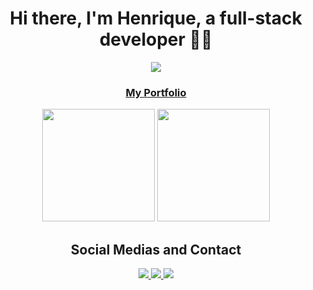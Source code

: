 <h1 align="center">Hi there, I'm Henrique, a full-stack developer 👋🌉</h1>
<div align="center">
  <img src="https://komarev.com/ghpvc/?username=rachzy&color=blueviolet" />
 </div>

<a href="https://rachzy.github.io"><h3 align="center">My Portfolio</h3></a>

<div align="center">
  <img height="180em" src="https://github-readme-stats.vercel.app/api?username=rachzy&show_icons=true&theme=radical&include_all_commits=true" />
  <img height="180em" src="https://github-readme-stats.vercel.app/api/top-langs/?username=rachzy&hide=php&exclude_repo=learning-python&show_icons=true&theme=radical&layout=compact&count_private=true" />
 </div>

<h2 align="center">Social Medias and Contact</h2>
<div align="center">
  <a href="https://discord.com/users/392839201034338316" target="_blank">
    <img src="https://img.shields.io/badge/Discord-7289DA?style=for-the-badge&logo=discord&logoColor=white" target="_blank" />
  </a>
  <a href="mailto:henriqueferreira.fox@gmail.com">
    <img src="https://img.shields.io/badge/Gmail-D14836?style=for-the-badge&logo=gmail&logoColor=white" target="_blank" />
  </a>
  <a href="https://www.linkedin.com/in/henrique-ferreira-638304239/" target="_blank">
    <img src="https://img.shields.io/badge/-LinkedIn-%230077B5?style=for-the-badge&logo=linkedin&logoColor=white" target="_blank" />
  </a> 
 </div>
